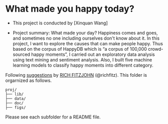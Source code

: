 # What made you happy today?
+ This project is conducted by [Xinquan Wang]

+ Project summary: What made your day? Happiness comes and goes, and sometimes no one including ourselves don't know about it. In this project, I want to explore the causes that can make people happy. Thus based on the corpus of HappyDB which is “a corpus of 100,000 crowd-sourced happy moments”, I carried out an exploratory data analysis using text mining and sentiment analysis. Also, I built five machine learning models to classify happy moments into different category.


Following [suggestions](http://nicercode.github.io/blog/2013-04-05-projects/) by [RICH FITZJOHN](http://nicercode.github.io/about/#Team) (@richfitz). This folder is orgarnized as follows.

```
proj/
├── lib/
├── data/
├── doc/
├── figs/
```

Please see each subfolder for a README file.

